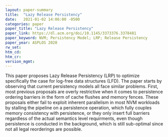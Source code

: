 ```yaml
---
layout: paper-summary
title:  "Lazy Release Persistency"
date:   2021-01-02 14:06:00 -0500
categories: paper
paper_title: "Lazy Release Persistency"
paper_link: https://dl.acm.org/doi/10.1145/3373376.3378481
paper_keyword: NVM; Persistency Model; LRP; Release Persistency
paper_year: ASPLOS 2020
rw_set:
htm_cd:
htm_cr:
version_mgmt:
---
```


This paper proposes Lazy Release Persistency (LRP) to optimize specifically the case for log-free data structures (LFD).
The paper starts by observing that current persistency models all face similar problems. First, most previous proposals
are overly restrictive when it comes to persistence ordering barriers in the form of cache flushes and memory fences.
These proposals either fail to exploit inherent parallelism in most NVM workloads by stalling the pipeline on a 
persistence operation, which fully couples memory consistency with persistence, or they only insert full barriers 
regardless of the actual semantics level requirments, even though persistence is conducted in the background,
which is still sub-optimal since not all legal reorderings are possible.

